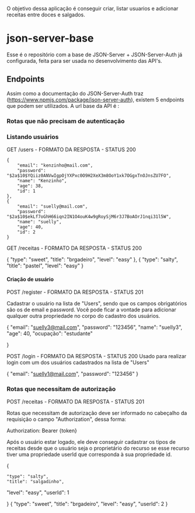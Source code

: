 O objetivo dessa aplicação é conseguir criar, listar usuarios e adicionar receitas entre doces e salgados.


# json-server-base

Esse é o repositório com a base de JSON-Server + JSON-Server-Auth já configurada, feita para ser usada no desenvolvimento das API's.

## Endpoints

Assim como a documentação do JSON-Server-Auth traz (https://www.npmjs.com/package/json-server-auth), existem 5 endpoints que podem ser utilizados.
A url base da API é : 



### Rotas que não precisam de autenticação

### Listando usuários

GET /users - FORMATO DA RESPOSTA - STATUS 200


	{
		"email": "kenzinho@mail.com",
		"password": "$2a$10$YQiiz0ANVwIgpOjYXPxc0O9H2XeX3m8OoY1xk7OGgxTnOJnsZU7FO",
		"name": "Kenzinho",
		"age": 38,
		"id": 1
	},
	{
		"email": "suelly@mail.com",
		"password": "$2a$10$ekLf7oGhH66iqn2IN1O4ouK4w9gRoySjM6r3J7BoAOrJ1nqi31l5W",
		"name": "suelly",
		"age": 40,
		"id": 2
	}
  
  GET /receitas - FORMATO DA RESPOSTA - STATUS 200
  
  {
		"type": "sweet",
		"title": "brgadeiro",
		"level": "easy"
	},
	{
		"type": "salty",
		"title": "pastel",
		"level": "easy"
	}
  
  
  ####  Criação de usuário


POST /register -  FORMATO DA RESPOSTA - STATUS 201

Cadastrar o usuário na lista de "Users", sendo que os campos obrigatórios são os de email e password.
Você pode ficar a vontade para adicionar qualquer outra propriedade no corpo do cadastro dos usuários.

{
	"email": "suelly3@mail.com",
  "password": "123456",
  "name": "suelly3",
  "age": 40,
	"ocupação": "estudante"
       
}

POST /login -  FORMATO DA RESPOSTA - STATUS 200
Usado para realizar login com um dos usuários cadastrados na lista de "Users"

{
	"email": "suelly1@mail.com",
  "password": "123456"
}


### Rotas que necessitam de autorização
POST /receitas - FORMATO DA RESPOSTA - STATUS 201

Rotas que necessitam de autorização deve ser informado no cabeçalho da requisição o campo "Authorization", dessa forma:

Authorization: Bearer {token}

Após o usuário estar logado, ele deve conseguir cadastrar os tipos de receitas desde que o usuário seja o proprietário do recurso se esse recurso tiver uma propriedade userId que corresponda à sua propriedade id.

{ 
	
	"type": "salty",
	"title": "salgadinho",
  "level": "easy",
	"userId": 1

}
	{
		"type": "sweet",
		"title": "brgadeiro",
		"level": "easy",
    "userId": 2
	}






  
  

